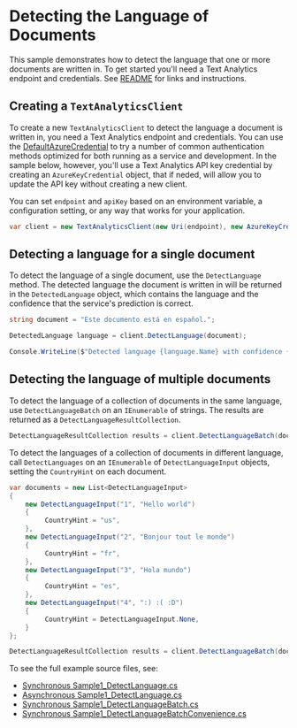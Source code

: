 # Detecting the Language of Documents

This sample demonstrates how to detect the language that one or more documents are written in. To get started you'll need a Text Analytics endpoint and credentials.  See [README][README] for links and instructions.

## Creating a `TextAnalyticsClient`

To create a new `TextAnalyticsClient` to detect the language a document is written in, you need a Text Analytics endpoint and credentials.  You can use the [DefaultAzureCredential][DefaultAzureCredential] to try a number of common authentication methods optimized for both running as a service and development.  In the sample below, however, you'll use a Text Analytics API key credential by creating an `AzureKeyCredential` object, that if neded, will allow you to update the API key without creating a new client.

You can set `endpoint` and `apiKey` based on an environment variable, a configuration setting, or any way that works for your application.

```C# Snippet:TextAnalyticsSample1CreateClient
var client = new TextAnalyticsClient(new Uri(endpoint), new AzureKeyCredential(apiKey));
```

## Detecting a language for a single document

To detect the language of a single document, use the `DetectLanguage` method.  The detected language the document is written in will be returned in the `DetectedLanguage` object, which contains the language and the confidence that the service's prediction is correct.

```C# Snippet:DetectLanguage
string document = "Este documento está en español.";

DetectedLanguage language = client.DetectLanguage(document);

Console.WriteLine($"Detected language {language.Name} with confidence {language.Score}.");
```

## Detecting the language of multiple documents

To detect the language of a collection of documents in the same language, use `DetectLanguageBatch` on an `IEnumerable` of strings.  The results are returned as a `DetectLanguageResultCollection`.

```C# Snippet:TextAnalyticsSample1DetectLanguagesConvenience
DetectLanguageResultCollection results = client.DetectLanguageBatch(documents);
```

To detect the languages of a collection of documents in different language, call `DetectLanguages` on an `IEnumerable` of `DetectLanguageInput` objects, setting the `CountryHint` on each document.

```C# Snippet:TextAnalyticsSample1DetectLanguageBatch
var documents = new List<DetectLanguageInput>
{
    new DetectLanguageInput("1", "Hello world")
    {
         CountryHint = "us",
    },
    new DetectLanguageInput("2", "Bonjour tout le monde")
    {
         CountryHint = "fr",
    },
    new DetectLanguageInput("3", "Hola mundo")
    {
         CountryHint = "es",
    },
    new DetectLanguageInput("4", ":) :( :D")
    {
         CountryHint = DetectLanguageInput.None,
    }
};

DetectLanguageResultCollection results = client.DetectLanguageBatch(documents, new TextAnalyticsRequestOptions { IncludeStatistics = true });
```

To see the full example source files, see:

* [Synchronous Sample1_DetectLanguage.cs](https://github.com/Azure/azure-sdk-for-net/blob/master/sdk/textanalytics/Azure.AI.TextAnalytics//tests/samples/Sample1_DetectLanguage.cs)
* [Asynchronous Sample1_DetectLanguage.cs](https://github.com/Azure/azure-sdk-for-net/blob/master/sdk/textanalytics/Azure.AI.TextAnalytics/tests/samples/Sample1_DetectLanguageAsync.cs)
* [Synchronous Sample1_DetectLanguageBatch.cs](https://github.com/Azure/azure-sdk-for-net/blob/master/sdk/textanalytics/Azure.AI.TextAnalytics/tests/samples/Sample1_DetectLanguageBatch.cs)
* [Synchronous Sample1_DetectLanguageBatchConvenience.cs](https://github.com/Azure/azure-sdk-for-net/blob/master/sdk/textanalytics/Azure.AI.TextAnalytics/tests/samples/Sample1_DetectLanguageBatchConvenience.cs)

[DefaultAzureCredential]: https://github.com/Azure/azure-sdk-for-net/blob/master/sdk/identity/Azure.Identity/README.md
[README]: https://github.com/Azure/azure-sdk-for-net/blob/master/sdk/textanalytics/Azure.AI.TextAnalytics/README.md
